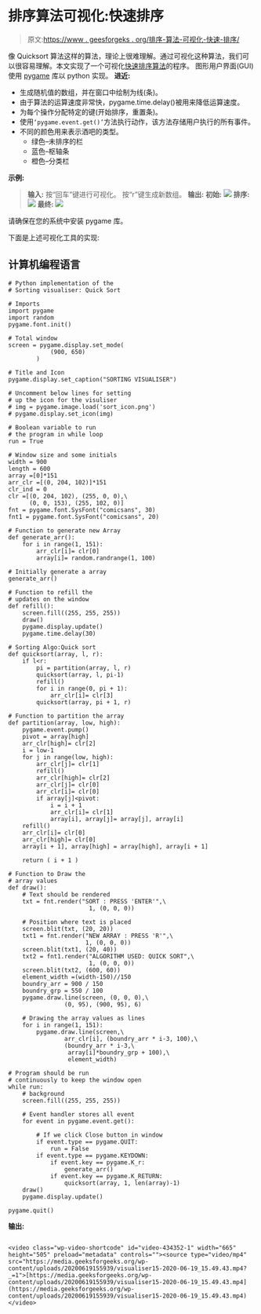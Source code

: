 # 排序算法可视化:快速排序

> 原文:[https://www . geesforgeks . org/排序-算法-可视化-快速-排序/](https://www.geeksforgeeks.org/sorting-algorithm-visualization-quick-sort/)

像 Quicksort 算法这样的算法，理论上很难理解。通过可视化这种算法，我们可以很容易理解。本文实现了一个可视化[快速排序算法](https://www.geeksforgeeks.org/quick-sort/)的程序。
图形用户界面(GUI)使用 [pygame](https://www.geeksforgeeks.org/introduction-to-pygame/) 库以 python 实现。
**进近:**

*   生成随机值的数组，并在窗口中绘制为线(条)。
*   由于算法的运算速度非常快，pygame.time.delay()被用来降低运算速度。
*   为每个操作分配特定的键(开始排序，重置条)。
*   使用`‘pygame.event.get()’`方法执行动作，该方法存储用户执行的所有事件。
*   不同的颜色用来表示酒吧的类型。
    *   绿色–未排序的栏
    *   蓝色–枢轴条
    *   橙色–分类栏

**示例:**

> **输入:**
> 按“回车”键进行可视化。
> 按“r”键生成新数组。
> **输出:**
> **初始:**
> [![](img/e65dbb5cc18a2e9f747b8af7fb8f6e67.png)](https://media.geeksforgeeks.org/wp-content/uploads/20200619155517/intial_quick_sort.png)
> **排序:**
> [![](img/4e214980ec605ee5894533d4396c13a7.png)](https://media.geeksforgeeks.org/wp-content/uploads/20200619155542/sorting_quick_sort.png)
> **最终:**
> [![](img/97adeb36c1ed9ca913d0df1f41a5976b.png)](https://media.geeksforgeeks.org/wp-content/uploads/20200619155605/final_quick_sort.png)

请确保在您的系统中安装 pygame 库。

下面是上述可视化工具的实现:

## 计算机编程语言

```
# Python implementation of the
# Sorting visualiser: Quick Sort

# Imports
import pygame
import random
pygame.font.init()

# Total window
screen = pygame.display.set_mode(
            (900, 650)
        )

# Title and Icon
pygame.display.set_caption("SORTING VISUALISER")

# Uncomment below lines for setting
# up the icon for the visuliser
# img = pygame.image.load('sort_icon.png')
# pygame.display.set_icon(img)

# Boolean variable to run
# the program in while loop
run = True

# Window size and some initials
width = 900
length = 600
array =[0]*151
arr_clr =[(0, 204, 102)]*151
clr_ind = 0
clr =[(0, 204, 102), (255, 0, 0),\
      (0, 0, 153), (255, 102, 0)]
fnt = pygame.font.SysFont("comicsans", 30)
fnt1 = pygame.font.SysFont("comicsans", 20)

# Function to generate new Array
def generate_arr():
    for i in range(1, 151):
        arr_clr[i]= clr[0]
        array[i]= random.randrange(1, 100)

# Initially generate a array
generate_arr()

# Function to refill the
# updates on the window
def refill():
    screen.fill((255, 255, 255))
    draw()
    pygame.display.update()
    pygame.time.delay(30)

# Sorting Algo:Quick sort
def quicksort(array, l, r):
    if l<r:
        pi = partition(array, l, r)
        quicksort(array, l, pi-1)
        refill()
        for i in range(0, pi + 1):
            arr_clr[i]= clr[3]
        quicksort(array, pi + 1, r)

# Function to partition the array
def partition(array, low, high):
    pygame.event.pump()
    pivot = array[high]
    arr_clr[high]= clr[2]
    i = low-1
    for j in range(low, high):
        arr_clr[j]= clr[1]
        refill()
        arr_clr[high]= clr[2]
        arr_clr[j]= clr[0]
        arr_clr[i]= clr[0]
        if array[j]<pivot:
            i = i + 1
            arr_clr[i]= clr[1]
            array[i], array[j]= array[j], array[i]
    refill()
    arr_clr[i]= clr[0]
    arr_clr[high]= clr[0]
    array[i + 1], array[high] = array[high], array[i + 1]

    return ( i + 1 )

# Function to Draw the
# array values
def draw():
    # Text should be rendered
    txt = fnt.render("SORT : PRESS 'ENTER'",\
                       1, (0, 0, 0))

    # Position where text is placed
    screen.blit(txt, (20, 20))
    txt1 = fnt.render("NEW ARRAY : PRESS 'R'",\
                      1, (0, 0, 0))
    screen.blit(txt1, (20, 40))
    txt2 = fnt1.render("ALGORITHM USED: QUICK SORT",\
                       1, (0, 0, 0))
    screen.blit(txt2, (600, 60))
    element_width =(width-150)//150
    boundry_arr = 900 / 150
    boundry_grp = 550 / 100
    pygame.draw.line(screen, (0, 0, 0),\
                (0, 95), (900, 95), 6)

    # Drawing the array values as lines
    for i in range(1, 151):
        pygame.draw.line(screen,\
                arr_clr[i], (boundry_arr * i-3, 100),\
                (boundry_arr * i-3,\
                 array[i]*boundry_grp + 100),\
                 element_width)

# Program should be run
# continuously to keep the window open
while run:
    # background
    screen.fill((255, 255, 255))

    # Event handler stores all event
    for event in pygame.event.get():

        # If we click Close button in window
        if event.type == pygame.QUIT:
            run = False
        if event.type == pygame.KEYDOWN:
            if event.key == pygame.K_r:
                generate_arr()
            if event.key == pygame.K_RETURN:
                quicksort(array, 1, len(array)-1)    
    draw()
    pygame.display.update()

pygame.quit()
```

**输出:**

```

<video class="wp-video-shortcode" id="video-434352-1" width="665" height="505" preload="metadata" controls=""><source type="video/mp4" src="https://media.geeksforgeeks.org/wp-content/uploads/20200619155939/visualiser15-2020-06-19_15.49.43.mp4?_=1">[https://media.geeksforgeeks.org/wp-content/uploads/20200619155939/visualiser15-2020-06-19_15.49.43.mp4](https://media.geeksforgeeks.org/wp-content/uploads/20200619155939/visualiser15-2020-06-19_15.49.43.mp4)</video>

```